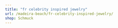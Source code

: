 ```yaml
---
title: "fr celebrity inspired jewelry"
url: /madeira-beach/fr-celebrity-inspired-jewelry/
shop: Schmuck
---
```

